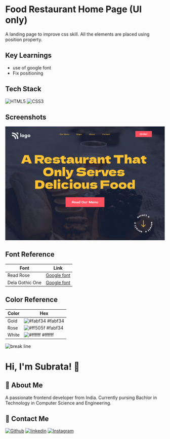 # Food Restaurant Home Page (UI only)

A landing page to improve css skill. All the elements are placed using position property.

## Key Learnings

- use of google font
- Fix positioning

## Tech Stack

![HTML5](https://img.shields.io/badge/HTML5-E34F26?style=for-the-badge&logo=html5&logoColor=white)
![CSS3](https://img.shields.io/badge/CSS3-1572B6?style=for-the-badge&logo=css3&logoColor=white)

## Screenshots

![App Screenshot](./2.png)

## Font Reference

| Font            | Link                                                                        |
| --------------- | --------------------------------------------------------------------------- |
| Read Rose       | [Google font](https://fonts.google.com/specimen/Red+Rose?query=red+rose)    |
| Dela Gothic One | [Google font](https://fonts.google.com/specimen/Dela+Gothic+One?query=dela) |

## Color Reference

| Color | Hex                                                              |
| ----- | ---------------------------------------------------------------- |
| Gold  | ![#fabf34](https://via.placeholder.com/10/fabf34?text=+) #fabf34 |
| Rose  | ![#ff505f](https://via.placeholder.com/10/ff505f?text=+) #fabf34 |
| White | ![#ffffff](https://via.placeholder.com/10/ffffff?text=+) #ffffff |

![break line](https://www.animatedimages.org/data/media/562/animated-line-image-0184.gif)

# Hi, I'm Subrata! 👋

## 🚀 About Me

A passionate frontend developer from India. Currently pursing Bachlor in Technology in Computer Science and Engineering.

## 🔗 Contact Me

[![Github](https://img.shields.io/badge/github-%23121011.svg?style=for-the-badge&logo=github&logoColor=white)](https://github.com/subrataSamartha)
[![linkedin](https://img.shields.io/badge/linkedin-0A66C2?style=for-the-badge&logo=linkedin&logoColor=white)](https://www.linkedin.com/in/subrata-samartha-3347aa203/)
[![Instagram](https://img.shields.io/badge/Instagram-%23E4405F.svg?style=for-the-badge&logo=Instagram&logoColor=white)](https://www.instagram.com/subrat_samarth/)
